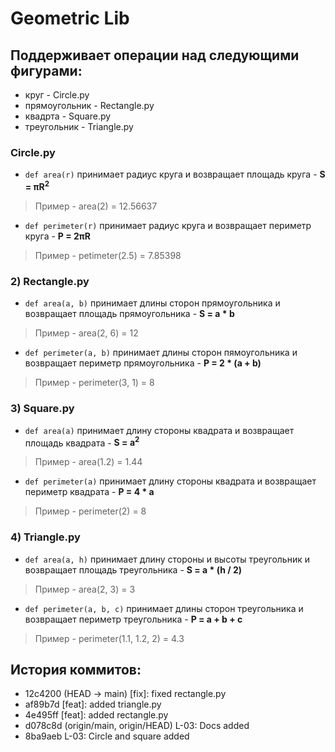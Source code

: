 # Geometric Lib
## Поддерживает операции над следующими фигурами:
- круг - Circle.py
- прямоугольник - Rectangle.py
- квадрта - Square.py
- треугольник - Triangle.py

### Circle.py
- `def area(r)` принимает радиус круга и возвращает площадь круга - **S = πR<sup>2</sup>**
> Пример - area(2) = 12.56637
- `def perimeter(r)` принимает радиус круга и возвращает периметр круга - **P = 2πR**
> Пример - petimeter(2.5) = 7.85398

### 2) Rectangle.py
- `def area(a, b)` принимает длины сторон прямоугольника и возвращает площадь прямоугольника - **S = a * b**
> Пример - area(2, 6) = 12
- `def perimeter(a, b)` принимает длины сторон пямоугольника и возвращает периметр прямоугольника - **P = 2 * (a + b)**
> Пример - perimeter(3, 1) = 8
### 3) Square.py
- `def area(a)` принимает длину стороны квадрата и возвращает площадь квадрата - **S = a<sup>2</sup>**
> Пример - area(1.2) = 1.44
- `def perimeter(a)` принимает длину стороны квадрата и возвращает периметр квадрата - **P = 4 * a**
> Пример - perimeter(2) = 8

### 4) Triangle.py
- `def area(a, h)` принимает длину стороны и высоты треугольник и возвращает площадь треугольника - **S = a * (h / 2)**
> Пример - area(2, 3) = 3
- `def perimeter(a, b, c)` принимает длины сторон треугольника и возвращает периметр треугольника - **P = a + b + c**
> Пример - perimeter(1.1, 1.2, 2) = 4.3

## История коммитов:
* 12c4200 (HEAD -> main) [fix]: fixed rectangle.py
* af89b7d [feat]: added triangle.py
* 4e495ff [feat]: added rectangle.py
* d078c8d (origin/main, origin/HEAD) L-03: Docs added
* 8ba9aeb L-03: Circle and square added
